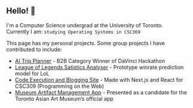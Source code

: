 ## Hello! 👋

I'm a Computer Science undergrad at the University of Toronto.  
Currently I am: `studying Operating Systems in CSC369`  

This page has my personal projects. Some group projects I have contributed to include:

- [AI Trip Planner](https://github.com/teddio496/WelcoMate) - B2B Category Winner of DaVinci Hackathon
- [League of Legends Satistics Analyser](https://github.com/no-ff/no.ff) - Prototype winrate prediction model for LoL
- [Code Execution and Blogging Site](https://github.com/teddio496/CodeGrounds) - Made with Next.js and React for CSC309 (Programming on the Web)
- [Museum Artifact Management App](https://github.com/marc-issism/TAAMproject) - Presented as a candidate for the Toronto Asian Art Museum’s official app 
